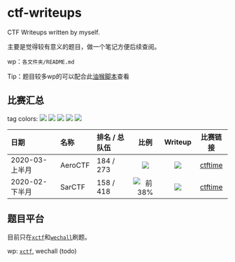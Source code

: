 # ctf-writeups

 CTF Writeups written by myself.

主要是觉得较有意义的题目，做一个笔记方便后续查阅。

wp：`各文件夹/README.md`

Tip：题目较多wp的可以配合此[油猴脚本](https://greasyfork.org/zh-CN/scripts/387834-github-码云-md文件目录化)查看

## 比赛汇总

tag colors: ![](https://img.shields.io/badge/前->40%25-blueviolet) ![](https://img.shields.io/badge/前->25%25-red) ![](https://img.shields.io/badge/前->10%25-orange) ![](https://img.shields.io/badge/前->1%25-yellowgreen) ![](https://img.shields.io/badge/前-1%25-brightgreen)

| 日期           | 名称    | 排名 / 总队伍 |                         比例                          |                           Writeup                            |                 比赛链接                  |
| :------------- | :------ | :------------ | :---------------------------------------------------: | :----------------------------------------------------------: | :---------------------------------------: |
| 2020-03-上半月 | AeroCTF | 184 / 273     | ![](https://img.shields.io/badge/前-67%25-blueviolet) | [![](https://img.shields.io/badge/待补充-red)](2020-AeroCTF/README.md) | [ctftime](https://ctftime.org/event/940)  |
| 2020-02-下半月 | SarCTF  | 158 / 418     |  ![前38%](https://img.shields.io/badge/前-38%25-red)  | [![](https://img.shields.io/badge/已完成-success)](2020-SarCTF/README.md) | [ctftime](https://ctftime.org/event/975/) |

## 题目平台

目前只在[`xctf`](https://adworld.xctf.org.cn/)和[`wechall`](https://wechall.net/)刷题。

wp: [`xctf`](xctf-practice/README.md), wechall (todo)